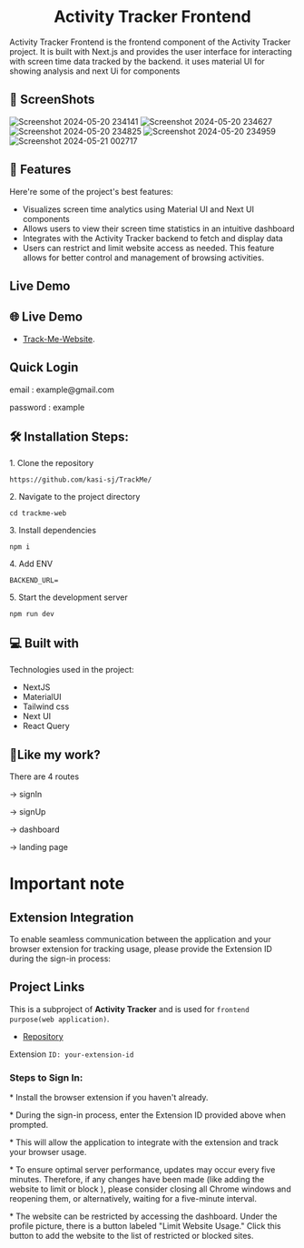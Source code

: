 <h1 align="center" id="title">Activity Tracker Frontend</h1>

<p id="description">Activity Tracker Frontend is the frontend component of the Activity Tracker project. It is built with Next.js and provides the user interface for interacting with screen time data tracked by the backend. it uses material UI for showing analysis and next Ui for components</p>

<h2>📱 ScreenShots</h2>

 ![Screenshot 2024-05-20 234141](https://github.com/kasi-sj/track-me-website/assets/110708280/2acf3498-4276-4a23-a468-dd10c278671f)
 ![Screenshot 2024-05-20 234627](https://github.com/kasi-sj/track-me-website/assets/110708280/0f47057f-1817-414a-872a-762734cee6d1)
 ![Screenshot 2024-05-20 234825](https://github.com/kasi-sj/track-me-website/assets/110708280/76867fe9-fec4-40c4-8912-d1be5e787fdb)
 ![Screenshot 2024-05-20 234959](https://github.com/kasi-sj/track-me-website/assets/110708280/5c8163bc-a4f5-44da-b439-a0bb4d944f28)
 ![Screenshot 2024-05-21 002717](https://github.com/kasi-sj/track-me-website/assets/110708280/8e252a6d-fff3-4127-be8c-dcad575014ad)

  
<h2>🧐 Features</h2>

Here're some of the project's best features:

*   Visualizes screen time analytics using Material UI and Next UI components
*   Allows users to view their screen time statistics in an intuitive dashboard
*   Integrates with the Activity Tracker backend to fetch and display data
*   Users can restrict and limit website access as needed. This feature allows for better control and management of browsing activities.
<h2> Live Demo </h2>

## 🌐 Live Demo

- [Track-Me-Website](https://trackme-web-jade.vercel.app/).


<h2>Quick Login </h2>
<p>
email : example@gmail.com
</p>
<p>
password : example
</p>

<h2>🛠️ Installation Steps:</h2>

<p>1. Clone the repository</p>

```
https://github.com/kasi-sj/TrackMe/
```

<p>2. Navigate to the project directory</p>

```
cd trackme-web
```

<p>3. Install dependencies</p>

```
npm i
```

<p>4. Add ENV</p>

```
BACKEND_URL=
```

<p>5. Start the development server</p>

```
npm run dev
```

  
  
<h2>💻 Built with</h2>

Technologies used in the project:

*   NextJS
*   MaterialUI
*   Tailwind css
*   Next UI
*   React Query

<h2>💖Like my work?</h2>
<p>
There are 4 routes
</p>
<p>
 -> signIn
</p>
<p>
 -> signUp 
</p>
<p>
 -> dashboard 
</p> 
<p>
-> landing page 
</p>
<h1>Important note</h1>
<h2>Extension Integration</h2>
<p>
To enable seamless communication between the application and your browser extension for tracking usage, please provide the Extension ID during the sign-in process:
</p>

## Project Links
This  is a subproject of **Activity Tracker** and is used for `frontend purpose(web application)`.

- [Repository](https://github.com/kasi-sj/track-me-website)

Extension `ID: your-extension-id`

<h3>
Steps to Sign In:
</h3>
<p>
*  Install the browser extension if you haven't already.
</p>
<p>
*  During the sign-in process, enter the Extension ID provided above when prompted.
</p>
<p>
*  This will allow the application to integrate with the extension and track your browser usage.
</p>
<p>
*  To ensure optimal server performance, updates may occur every five minutes. Therefore, if any changes have been made (like adding the website to limit or block ), please consider closing all Chrome windows and reopening them, or alternatively, waiting for a five-minute interval.
</p>
<p>
*  The website can be restricted by accessing the dashboard. Under the profile picture, there is a button labeled "Limit Website Usage." Click this button to add the website to the list of restricted or blocked sites.
</p>
